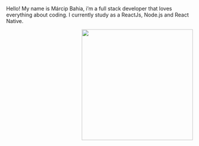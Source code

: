 Hello! My name is Márcip Bahia, i’m a full stack developer that loves everything about coding. I currently study as a ReactJs, Node.js and React Native.


<img align="right" src="https://github.com/josepholiveira/josepholiveira/blob/master/images/illustration.png" width="300"/>
<!--
**marciobahia/marciobahia** is a ✨ _special_ ✨ repository because its `README.md` (this file) appears on your GitHub profile.

Here are some ideas to get you started:

- 🔭 I’m currently working on ...
- 🌱 I’m currently learning ...
- 👯 I’m looking to collaborate on ...
- 🤔 I’m looking for help with ...
- 💬 Ask me about ...
- 📫 How to reach me: ...
- 😄 Pronouns: ...
- ⚡ Fun fact: ...
-->
